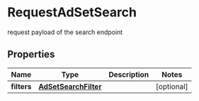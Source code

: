 

# RequestAdSetSearch

request payload of the search endpoint

## Properties

| Name | Type | Description | Notes |
|------------ | ------------- | ------------- | -------------|
|**filters** | [**AdSetSearchFilter**](AdSetSearchFilter.md) |  |  [optional] |



